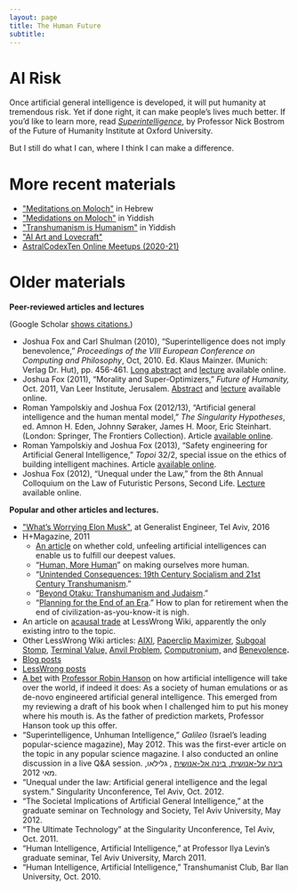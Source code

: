 ```yaml
---
layout: page
title: The Human Future
subtitle:
---
```

AI Risk
=======

Once artificial general intelligence is developed, it will put humanity at tremendous risk. Yet if done right, it can make people’s lives much better. If you’d like to learn more, read [_Superintelligence_](https://en.wikipedia.org/wiki/Superintelligence:_Paths,_Dangers,_Strategies), by Professor Nick Bostrom of the Future of Humanity Institute at Oxford University.

But I still do what I can, where I think I can make a difference. 

# More recent materials
* ["Meditations on Moloch"](https://rationality.co.il/slatestarcodex/meditations-on-moloch/) in Hebrew
* ["Medidations on Moloch"](/yiddish/%D7%94%D7%99%D7%A8%D7%94%D7%95%D7%A8%D7%99%D7%9D%20%D7%90%D7%B1%D7%A3%20%D7%9E%D6%B9%D7%9C%D6%B6%D7%9A/) in Yiddish
* ["Transhumanism is Humanism"](/yiddish/%D7%98%D7%A8%D7%90%D6%B7%D7%A0%D7%A1%D7%94%D7%95%D7%9E%D7%90%D6%B7%D7%A0%D7%99%D7%96%D7%9D%20%D7%90%D7%99%D7%96%20%D7%94%D7%95%D7%9E%D7%90%D6%B7%D7%A0%D7%99%D7%96%D7%9D/) in Yiddish
 * ["AI Art and Lovecraft"](/yiddish/%D7%A7%D7%99%D7%A0%D7%A1%D7%98%D7%9C%D7%A2%D7%9B%D7%A2%D6%BE%D7%90%D7%99%D7%A0%D7%98%D7%A2%D7%9C%D7%99%D7%92%D7%A2%D7%A0%D7%A5%D6%BE%D7%A7%D7%95%D7%A0%D7%A1%D7%98%20%D7%90%D7%95%D7%9F%20%D7%9C%D7%90%D6%B7%D7%B0%D7%A7%D7%A8%D7%A2%D7%A4%D6%BF%D7%98/)
 * [AstralCodexTen Online Meetups (2020-21)](/acx-online-meetups/)

# Older materials
**Peer-reviewed articles and lectures**

(Google Scholar [shows citations.](https://scholar.google.com/citations?hl=en&user=d0FLp-q9vFEC&view_op=list_works&pagesize=100))

*   Joshua Fox and Carl Shulman (2010), “Superintelligence does not imply benevolence,” _Proceedings of the VIII European Conference on Computing and Philosophy_, Oct, 2010. Ed. Klaus Mainzer. (Munich: Verlag Dr. Hut), pp. 456-461. [Long abstract](/wp-content/uploads/2014/10/FoxShulman_SuperintelligenceBenevolence.pdf) and [lecture](https://www.youtube.com/watch?v=S-BkGEh806M)  available online.
*   Joshua Fox (2011), “Morality and Super-Optimizers,” _Future of Humanity,_ Oct. 2011, Van Leer Institute, Jerusalem. [Abstract](https://adarti.blogspot.com/2011/10/lets-not-anthropomorphize-morality-and.html) and [lecture](https://adarti.blogspot.com/2011/10/lets-not-anthropomorphize-morality-and.html) available online.
*   Roman Yampolskiy and Joshua Fox (2012/13), “Artificial general intelligence and the human mental model,” _The Singularity Hypotheses_, ed. Amnon H. Eden, Johnny Søraker, James H. Moor, Eric Steinhart. (London: Springer, The Frontiers Collection). Article [available online](/wp-content/uploads/2014/10/YampolskiyFox__AGIAndTheHumanModel.pdf).
*   Roman Yampolskiy and Joshua Fox (2013), “Safety engineering for Artificial General Intelligence,” _Topoi_ 32/2, special issue on the ethics of building intelligent machines. Article [available online](https://intelligence.org/files/SafetyEngineering.pdf).
*   Joshua Fox (2012), “Unequal under the Law,” from the 8th Annual Colloquium on the Law of Futuristic Persons, Second Life. [Lecture](https://www.youtube.com/watch?v=RIlx520ACR0) available online.

**Popular and other articles and lectures.**

*   ["What’s Worrying Elon Musk"](https://www.youtube.com/watch?v=rkN2iIozniw), at Generalist Engineer, Tel Aviv, 2016
*   H+Magazine, 2011
    *   [An article](/wp-content/uploads/2011/02/HPlusOKCupid.pdf) on whether cold, unfeeling artificial intelligences can enable us to fulfill our deepest values.
    *   “[Human, More Human](/wp-content/uploads/2011/05/HPlusHuman.pdf)” on making ourselves more human.
    *   “[Unintended Consequences: 19th Century Socialism and 21st Century Transhumanism](/content/hplus/Unintended.pdf).”
    *   “[Beyond Otaku: Transhumanism and Judaism](/wp-content/uploads/2011/08/HPlusMag-Otaku.pdf).”
    *   “[Planning for the End of an Era](/content/hplus/PlanningEnd.pdf).” How to plan for retirement when the end of civilization-as-you-know-it is nigh.
*   An  article on [acausal trade](https://wiki.lesswrong.com/wiki/Acausal_trade) at LessWrong Wiki, apparently the only existing intro to the topic.
*   Other LessWrong Wiki articles:  [AIXI](https://wiki.lesswrong.com/wiki/AIXI), [Paperclip Maximizer](https://wiki.lesswrong.com/wiki/Paperclip_maximizer), [Subgoal Stomp](https://wiki.lesswrong.com/wiki/Subgoal_stomp), [Terminal Value,](https://wiki.lesswrong.com/wiki/Terminal_value) [Anvil Problem](https://wiki.lesswrong.com/wiki/Anvil_problem),  [Computronium,](https://wiki.lesswrong.com/wiki/Computronium) and [Benevolence](https://wiki.lesswrong.com/wiki/Benevolence)**.**
*   [Blog posts](https://adarti.blogspot.com/search/label/singularity)
*    [LessWrong posts](https://lesswrong.com/user/JoshuaFox/submitted/)
*   [A bet](https://www.overcomingbias.com/2013/08/em-vs-non-agi-bet.html) with [Professor Robin Hanson](https://en.wikipedia.org/wiki/Robin_Hanson) on how artificial intelligence will take over the world, if indeed it does: As a society of human emulations or as de-novo engineered artificial general intelligence. This emerged from my reviewing a draft of his book when I challenged him to put his money where his mouth is. As the father of prediction markets, Professor Hanson took up this offer.
*   “Superintelligence, Unhuman Intelligence,” _Galileo_ (Israel’s leading popular-science magazine), May 2012. This was the first-ever article on the topic in any popular science magazine.  I also conducted an online discussion in a live Q&A session. [בינה על-אנושית, בינה אל-אנושית](/wp-content/uploads/2014/10/Fox-Galileo-FAI-article.pdf) , גלילאו, מאי 2012.
*   “Unequal under the law: Artificial general intelligence and the legal system.” Singularity Unconference, Tel Aviv, Oct. 2012.
*   “The Societal Implications of Artificial General Intelligence,” at the graduate seminar on Technology and Society, Tel Aviv University, May 2012.
*   “The Ultimate Technology” at the Singularity Unconference, Tel Aviv, Oct. 2011.
*   “Human Intelligence, Artificial Intelligence,” at Professor Ilya Levin’s  graduate seminar, Tel Aviv University, March 2011.
*   “Human Intelligence, Artificial Intelligence,” Transhumanist Club, Bar Ilan University, Oct. 2010.
